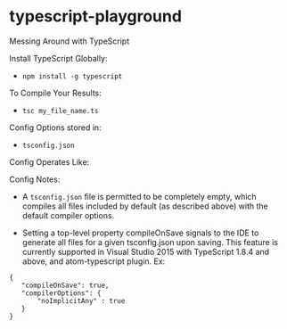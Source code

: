 # typescript-playground
Messing Around with TypeScript

Install TypeScript Globally:
- `npm install -g typescript`

To Compile Your Results:
- `tsc my_file_name.ts`

Config Options stored in: 
- `tsconfig.json`

Config Operates Like:


Config Notes:
- A `tsconfig.json` file is permitted to be completely empty, which compiles all files included by default (as described above) with the default compiler options.

- Setting a top-level property compileOnSave signals to the IDE to generate all files for a given tsconfig.json upon saving. This feature is currently supported in Visual Studio 2015 with TypeScript 1.8.4 and above, and atom-typescript plugin. Ex:
```
{
   "compileOnSave": true,
   "compilerOptions": {
       "noImplicitAny" : true
   }
}
```
